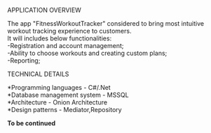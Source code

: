 APPLICATION OVERVIEW<br />

The app "FitnessWorkoutTracker" considered to bring most intuitive workout tracking experience to customers.<br />
It will includes below functionalities:<br />
-Registration and account management;<br />
-Ability to choose workouts and creating custom plans;<br />
-Reporting;<br />

TECHNICAL DETAILS<br />

*Programming languages - C#/.Net<br />
*Database management system  - MSSQL<br />
*Architecture - Onion Architecture<br />
*Design patterns - Mediator,Repository<br />

**To be continued**
